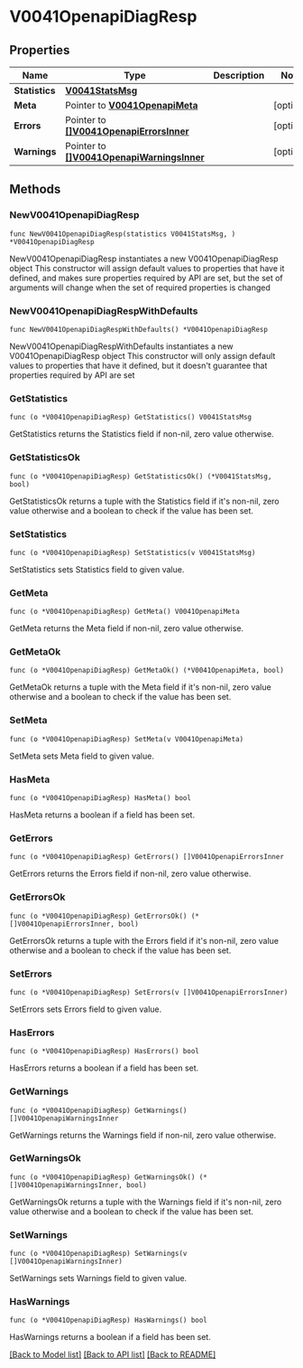 # V0041OpenapiDiagResp

## Properties

Name | Type | Description | Notes
------------ | ------------- | ------------- | -------------
**Statistics** | [**V0041StatsMsg**](V0041StatsMsg.md) |  | 
**Meta** | Pointer to [**V0041OpenapiMeta**](V0041OpenapiMeta.md) |  | [optional] 
**Errors** | Pointer to [**[]V0041OpenapiErrorsInner**](V0041OpenapiErrorsInner.md) |  | [optional] 
**Warnings** | Pointer to [**[]V0041OpenapiWarningsInner**](V0041OpenapiWarningsInner.md) |  | [optional] 

## Methods

### NewV0041OpenapiDiagResp

`func NewV0041OpenapiDiagResp(statistics V0041StatsMsg, ) *V0041OpenapiDiagResp`

NewV0041OpenapiDiagResp instantiates a new V0041OpenapiDiagResp object
This constructor will assign default values to properties that have it defined,
and makes sure properties required by API are set, but the set of arguments
will change when the set of required properties is changed

### NewV0041OpenapiDiagRespWithDefaults

`func NewV0041OpenapiDiagRespWithDefaults() *V0041OpenapiDiagResp`

NewV0041OpenapiDiagRespWithDefaults instantiates a new V0041OpenapiDiagResp object
This constructor will only assign default values to properties that have it defined,
but it doesn't guarantee that properties required by API are set

### GetStatistics

`func (o *V0041OpenapiDiagResp) GetStatistics() V0041StatsMsg`

GetStatistics returns the Statistics field if non-nil, zero value otherwise.

### GetStatisticsOk

`func (o *V0041OpenapiDiagResp) GetStatisticsOk() (*V0041StatsMsg, bool)`

GetStatisticsOk returns a tuple with the Statistics field if it's non-nil, zero value otherwise
and a boolean to check if the value has been set.

### SetStatistics

`func (o *V0041OpenapiDiagResp) SetStatistics(v V0041StatsMsg)`

SetStatistics sets Statistics field to given value.


### GetMeta

`func (o *V0041OpenapiDiagResp) GetMeta() V0041OpenapiMeta`

GetMeta returns the Meta field if non-nil, zero value otherwise.

### GetMetaOk

`func (o *V0041OpenapiDiagResp) GetMetaOk() (*V0041OpenapiMeta, bool)`

GetMetaOk returns a tuple with the Meta field if it's non-nil, zero value otherwise
and a boolean to check if the value has been set.

### SetMeta

`func (o *V0041OpenapiDiagResp) SetMeta(v V0041OpenapiMeta)`

SetMeta sets Meta field to given value.

### HasMeta

`func (o *V0041OpenapiDiagResp) HasMeta() bool`

HasMeta returns a boolean if a field has been set.

### GetErrors

`func (o *V0041OpenapiDiagResp) GetErrors() []V0041OpenapiErrorsInner`

GetErrors returns the Errors field if non-nil, zero value otherwise.

### GetErrorsOk

`func (o *V0041OpenapiDiagResp) GetErrorsOk() (*[]V0041OpenapiErrorsInner, bool)`

GetErrorsOk returns a tuple with the Errors field if it's non-nil, zero value otherwise
and a boolean to check if the value has been set.

### SetErrors

`func (o *V0041OpenapiDiagResp) SetErrors(v []V0041OpenapiErrorsInner)`

SetErrors sets Errors field to given value.

### HasErrors

`func (o *V0041OpenapiDiagResp) HasErrors() bool`

HasErrors returns a boolean if a field has been set.

### GetWarnings

`func (o *V0041OpenapiDiagResp) GetWarnings() []V0041OpenapiWarningsInner`

GetWarnings returns the Warnings field if non-nil, zero value otherwise.

### GetWarningsOk

`func (o *V0041OpenapiDiagResp) GetWarningsOk() (*[]V0041OpenapiWarningsInner, bool)`

GetWarningsOk returns a tuple with the Warnings field if it's non-nil, zero value otherwise
and a boolean to check if the value has been set.

### SetWarnings

`func (o *V0041OpenapiDiagResp) SetWarnings(v []V0041OpenapiWarningsInner)`

SetWarnings sets Warnings field to given value.

### HasWarnings

`func (o *V0041OpenapiDiagResp) HasWarnings() bool`

HasWarnings returns a boolean if a field has been set.


[[Back to Model list]](../README.md#documentation-for-models) [[Back to API list]](../README.md#documentation-for-api-endpoints) [[Back to README]](../README.md)


